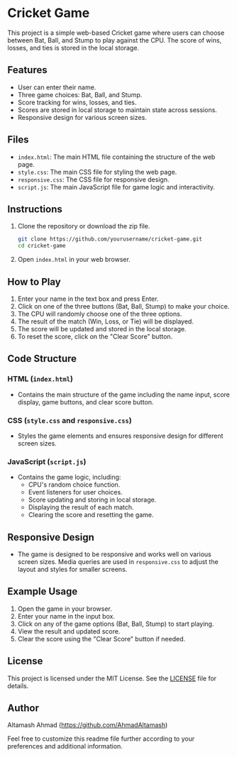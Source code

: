 # Cricket Game

This project is a simple web-based Cricket game where users can choose between Bat, Ball, and Stump to play against the CPU. The score of wins, losses, and ties is stored in the local storage.

## Features

- User can enter their name.
- Three game choices: Bat, Ball, and Stump.
- Score tracking for wins, losses, and ties.
- Scores are stored in local storage to maintain state across sessions.
- Responsive design for various screen sizes.

## Files

- `index.html`: The main HTML file containing the structure of the web page.
- `style.css`: The main CSS file for styling the web page.
- `responsive.css`: The CSS file for responsive design.
- `script.js`: The main JavaScript file for game logic and interactivity.

## Instructions

1. Clone the repository or download the zip file.
    ```sh
    git clone https://github.com/yourusername/cricket-game.git
    cd cricket-game
    ```
2. Open `index.html` in your web browser.

## How to Play

1. Enter your name in the text box and press Enter.
2. Click on one of the three buttons (Bat, Ball, Stump) to make your choice.
3. The CPU will randomly choose one of the three options.
4. The result of the match (Win, Loss, or Tie) will be displayed.
5. The score will be updated and stored in the local storage.
6. To reset the score, click on the "Clear Score" button.

## Code Structure

### HTML (`index.html`)

- Contains the main structure of the game including the name input, score display, game buttons, and clear score button.

### CSS (`style.css` and `responsive.css`)

- Styles the game elements and ensures responsive design for different screen sizes.

### JavaScript (`script.js`)

- Contains the game logic, including:
  - CPU's random choice function.
  - Event listeners for user choices.
  - Score updating and storing in local storage.
  - Displaying the result of each match.
  - Clearing the score and resetting the game.

## Responsive Design

- The game is designed to be responsive and works well on various screen sizes. Media queries are used in `responsive.css` to adjust the layout and styles for smaller screens.

## Example Usage

1. Open the game in your browser.
2. Enter your name in the input box.
3. Click on any of the game options (Bat, Ball, Stump) to start playing.
4. View the result and updated score.
5. Clear the score using the "Clear Score" button if needed.

## License

This project is licensed under the MIT License. See the [LICENSE](LICENSE) file for details.

## Author

Altamash Ahmad (https://github.com/AhmadAltamash)

Feel free to customize this readme file further according to your preferences and additional information.
